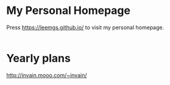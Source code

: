 # My Personal Homepage
Press https://leemgs.github.io/ to visit my personal homepage.
<br><br> 

# Yearly plans
http://invain.mooo.com/~invain/
